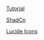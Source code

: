 [Tutorial](https://www.youtube.com/watch?v=SjsQdfvxjL8)

[ShadCn](https://ui.shadcn.com/)

[Lucide Icons](https://lucide.dev/icons/)